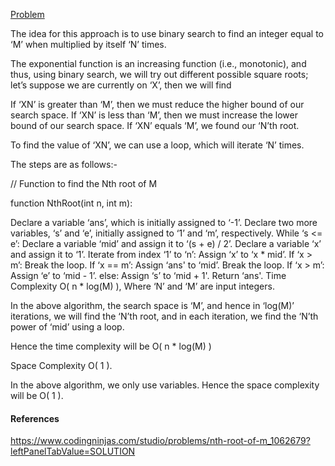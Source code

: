 [Problem](https://takeuforward.org/data-structure/nth-root-of-a-number-using-binary-search/)

The idea for this approach is to use binary search to find an integer equal to ‘M’ when multiplied by itself ‘N’ times.

The exponential function is an increasing function (i.e., monotonic), and thus, using binary search, we will try out different possible square roots; let’s suppose we are currently on ‘X’, then we will find 

If ‘XN’ is greater than ‘M’, then we must reduce the higher bound of our search space.
If ‘XN’ is less than ‘M’, then we must increase the lower bound of our search space.
If ‘XN’ equals ‘M’, we found our ‘N’th root.
 
To find the value of ‘XN’, we can use a loop, which will iterate ‘N’ times.

 
The steps are as follows:-

// Function to find the Nth root of M

function NthRoot(int n, int m):

Declare a variable ‘ans’, which is initially assigned to ‘-1’.
Declare two more variables, ‘s’ and ‘e’, initially assigned to ‘1’ and ‘m’, respectively.
While ‘s <= e’:
Declare a variable ‘mid’ and assign it to ‘(s + e) / 2’.
Declare a variable ‘x’ and assign it to ‘1’.
Iterate from index ‘1’ to ‘n’:
Assign ‘x’ to ‘x * mid’.
If ‘x > m’:
Break the loop.
If ‘x == m’:
Assign ‘ans' to ‘mid’.
Break the loop.
If ‘x > m’:
Assign ‘e’ to ‘mid - 1’.
else:
Assign ‘s’ to ‘mid + 1'.
Return ‘ans'.
Time Complexity
O( n * log(M) ), Where ‘N’ and ‘M’ are input integers.

In the above algorithm, the search space is ‘M’, and hence in ‘log(M)’ iterations, we will find the ‘N’th root, and in each iteration, we find the ‘N’th power of ‘mid’ using a loop.

Hence the time complexity will be O( n * log(M) )

Space Complexity
O( 1 ).
 

In the above algorithm, we only use variables.
Hence the space complexity will be O( 1 ).

#### References
https://www.codingninjas.com/studio/problems/nth-root-of-m_1062679?leftPanelTabValue=SOLUTION